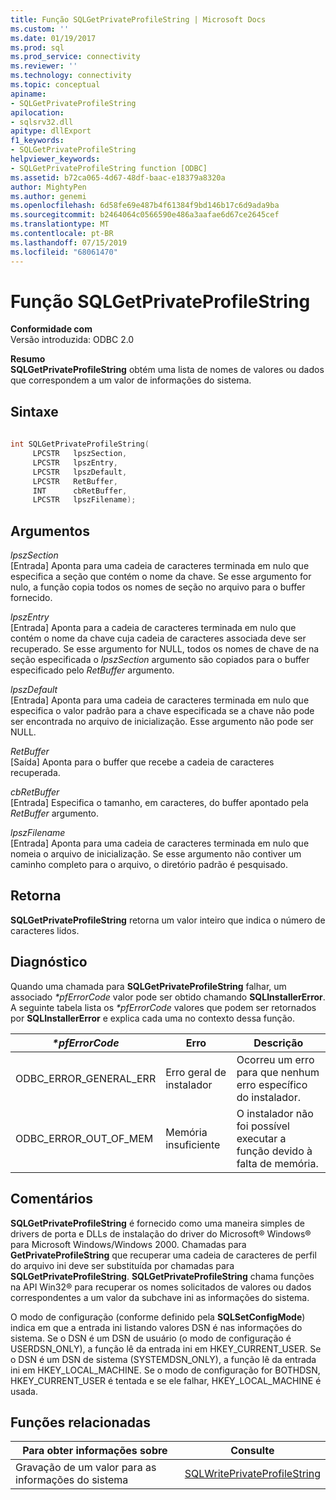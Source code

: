 ```yaml
---
title: Função SQLGetPrivateProfileString | Microsoft Docs
ms.custom: ''
ms.date: 01/19/2017
ms.prod: sql
ms.prod_service: connectivity
ms.reviewer: ''
ms.technology: connectivity
ms.topic: conceptual
apiname:
- SQLGetPrivateProfileString
apilocation:
- sqlsrv32.dll
apitype: dllExport
f1_keywords:
- SQLGetPrivateProfileString
helpviewer_keywords:
- SQLGetPrivateProfileString function [ODBC]
ms.assetid: b72ca065-4d67-48df-baac-e18379a8320a
author: MightyPen
ms.author: genemi
ms.openlocfilehash: 6d58fe69e487b4f61384f9bd146b17c6d9ada9ba
ms.sourcegitcommit: b2464064c0566590e486a3aafae6d67ce2645cef
ms.translationtype: MT
ms.contentlocale: pt-BR
ms.lasthandoff: 07/15/2019
ms.locfileid: "68061470"
---
```

# <a name="sqlgetprivateprofilestring-function"></a>Função SQLGetPrivateProfileString
**Conformidade com**  
 Versão introduzida: ODBC 2.0  
  
 **Resumo**  
 **SQLGetPrivateProfileString** obtém uma lista de nomes de valores ou dados que correspondem a um valor de informações do sistema.  
  
## <a name="syntax"></a>Sintaxe  
  
```cpp  
  
int SQLGetPrivateProfileString(  
     LPCSTR   lpszSection,  
     LPCSTR   lpszEntry,  
     LPCSTR   lpszDefault,  
     LPCSTR   RetBuffer,  
     INT      cbRetBuffer,  
     LPCSTR   lpszFilename);  
```  
  
## <a name="arguments"></a>Argumentos  
 *lpszSection*  
 [Entrada] Aponta para uma cadeia de caracteres terminada em nulo que especifica a seção que contém o nome da chave. Se esse argumento for nulo, a função copia todos os nomes de seção no arquivo para o buffer fornecido.  
  
 *lpszEntry*  
 [Entrada] Aponta para a cadeia de caracteres terminada em nulo que contém o nome da chave cuja cadeia de caracteres associada deve ser recuperado. Se esse argumento for NULL, todos os nomes de chave de na seção especificada o *lpszSection* argumento são copiados para o buffer especificado pelo *RetBuffer* argumento.  
  
 *lpszDefault*  
 [Entrada] Aponta para uma cadeia de caracteres terminada em nulo que especifica o valor padrão para a chave especificada se a chave não pode ser encontrada no arquivo de inicialização. Esse argumento não pode ser NULL.  
  
 *RetBuffer*  
 [Saída] Aponta para o buffer que recebe a cadeia de caracteres recuperada.  
  
 *cbRetBuffer*  
 [Entrada] Especifica o tamanho, em caracteres, do buffer apontado pela *RetBuffer* argumento.  
  
 *lpszFilename*  
 [Entrada] Aponta para uma cadeia de caracteres terminada em nulo que nomeia o arquivo de inicialização. Se esse argumento não contiver um caminho completo para o arquivo, o diretório padrão é pesquisado.  
  
## <a name="returns"></a>Retorna  
 **SQLGetPrivateProfileString** retorna um valor inteiro que indica o número de caracteres lidos.  
  
## <a name="diagnostics"></a>Diagnóstico  
 Quando uma chamada para **SQLGetPrivateProfileString** falhar, um associado  *\*pfErrorCode* valor pode ser obtido chamando **SQLInstallerError**. A seguinte tabela lista os  *\*pfErrorCode* valores que podem ser retornados por **SQLInstallerError** e explica cada uma no contexto dessa função.  
  
|*\*pfErrorCode*|Erro|Descrição|  
|---------------------|-----------|-----------------|  
|ODBC_ERROR_GENERAL_ERR|Erro geral de instalador|Ocorreu um erro para que nenhum erro específico do instalador.|  
|ODBC_ERROR_OUT_OF_MEM|Memória insuficiente|O instalador não foi possível executar a função devido à falta de memória.|  
  
## <a name="comments"></a>Comentários  
 **SQLGetPrivateProfileString** é fornecido como uma maneira simples de drivers de porta e DLLs de instalação do driver do Microsoft® Windows® para Microsoft Windows/Windows 2000. Chamadas para **GetPrivateProfileString** que recuperar uma cadeia de caracteres de perfil do arquivo ini deve ser substituída por chamadas para **SQLGetPrivateProfileString**. **SQLGetPrivateProfileString** chama funções na API Win32® para recuperar os nomes solicitados de valores ou dados correspondentes a um valor da subchave ini as informações do sistema.  
  
 O modo de configuração (conforme definido pela **SQLSetConfigMode**) indica em que a entrada ini listando valores DSN é nas informações do sistema. Se o DSN é um DSN de usuário (o modo de configuração é USERDSN_ONLY), a função lê da entrada ini em HKEY_CURRENT_USER. Se o DSN é um DSN de sistema (SYSTEMDSN_ONLY), a função lê da entrada ini em HKEY_LOCAL_MACHINE. Se o modo de configuração for BOTHDSN, HKEY_CURRENT_USER é tentada e se ele falhar, HKEY_LOCAL_MACHINE é usada.  
  
## <a name="related-functions"></a>Funções relacionadas  
  
|Para obter informações sobre|Consulte|  
|---------------------------|---------|  
|Gravação de um valor para as informações do sistema|[SQLWritePrivateProfileString](../../../odbc/reference/syntax/sqlwriteprivateprofilestring-function.md)|

